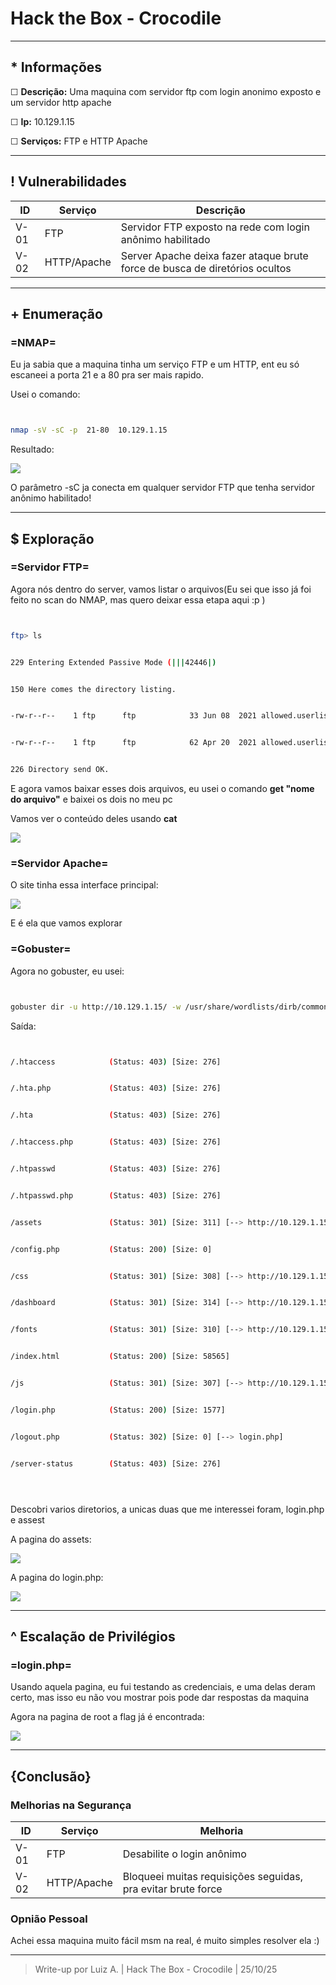 # Hack the Box - Crocodile


---


## * Informações





☐ **Descrição:** Uma maquina com servidor ftp com login anonimo exposto e um servidor http apache





☐ **Ip:** 10.129.1.15





☐ **Serviços:**  FTP e HTTP Apache





---


## ! Vulnerabilidades





| ID | Serviço | Descrição |
|----|------|-----------|
| V-01 | FTP | Servidor FTP exposto na rede com login anônimo habilitado |
|V-02 | HTTP/Apache | Server Apache deixa fazer ataque brute force de busca de diretórios ocultos |


 


---


## + Enumeração


### =NMAP=


Eu ja sabia que a maquina tinha um serviço FTP e um HTTP, ent eu só escaneei a porta 21 e a 80 pra ser mais rapido.


Usei o comando:


 


```bash


nmap -sV -sC -p  21-80  10.129.1.15


```





 


 Resultado:


![](./screenshots/crocodile/nmap_croc.png)





O parâmetro -sC ja conecta em qualquer servidor FTP que tenha servidor anônimo habilitado!





---


## $ Exploração


### =Servidor FTP=


Agora nós dentro do server, vamos listar o arquivos(Eu sei que isso já foi feito no scan do NMAP, mas quero deixar essa etapa aqui :p )





```bash


ftp> ls


229 Entering Extended Passive Mode (|||42446|)


150 Here comes the directory listing.


-rw-r--r--    1 ftp      ftp            33 Jun 08  2021 allowed.userlist


-rw-r--r--    1 ftp      ftp            62 Apr 20  2021 allowed.userlist.passwd


226 Directory send OK.


```





E agora vamos baixar esses dois arquivos, eu usei o comando **get "nome do arquivo"** e baixei os dois no meu pc





Vamos ver o conteúdo deles usando **cat**


![](./screenshots/crocodile/ftp-cat.png)








### =Servidor Apache=





O site tinha essa interface principal:


![](./screenshots/crocodile/http-page.png)





E é ela que vamos explorar








### =Gobuster=





Agora no gobuster, eu usei:


```bash


gobuster dir -u http://10.129.1.15/ -w /usr/share/wordlists/dirb/common.txt -x php  


```





Saída:


```bash


/.htaccess            (Status: 403) [Size: 276]


/.hta.php             (Status: 403) [Size: 276]


/.hta                 (Status: 403) [Size: 276]


/.htaccess.php        (Status: 403) [Size: 276]


/.htpasswd            (Status: 403) [Size: 276]


/.htpasswd.php        (Status: 403) [Size: 276]


/assets               (Status: 301) [Size: 311] [--> http://10.129.1.15/assets/]


/config.php           (Status: 200) [Size: 0]


/css                  (Status: 301) [Size: 308] [--> http://10.129.1.15/css/]


/dashboard            (Status: 301) [Size: 314] [--> http://10.129.1.15/dashboard/]


/fonts                (Status: 301) [Size: 310] [--> http://10.129.1.15/fonts/]


/index.html           (Status: 200) [Size: 58565]


/js                   (Status: 301) [Size: 307] [--> http://10.129.1.15/js/]


/login.php            (Status: 200) [Size: 1577]


/logout.php           (Status: 302) [Size: 0] [--> login.php]


/server-status        (Status: 403) [Size: 276]





```





Descobri varios diretorios, a unicas duas que me interessei foram, login.php e assest





A pagina do assets:


![](./screenshots/crocodile/http-assests.png)








A pagina do login.php:


![](./screenshots/crocodile/http-login.png)





---


## ^ Escalação de Privilégios


### =login.php=





Usando aquela pagina, eu fui testando as credenciais, e uma delas deram certo, mas isso eu não vou mostrar pois pode dar respostas da maquina





Agora na pagina de root a flag já é encontrada:


![](./screenshots/crocodile/flag.png)





---


## {Conclusão}





### Melhorias na Segurança





| ID | Serviço | Melhoria |
|----|------|-----------|
| V-01 | FTP | Desabilite o login anônimo |
|V-02 | HTTP/Apache | Bloqueei muitas requisições seguidas, pra evitar brute force |


 


 ### Opnião Pessoal


 


 Achei essa maquina muito fácil msm na real, é muito simples resolver ela :)


 


 ---


 >Write-up por Luiz A. | Hack The Box - Crocodile | 25/10/25
